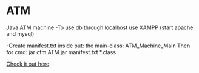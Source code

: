 # ATM
 Java ATM machine
-To use db through localhost use XAMPP (start apache and mysql)

-Create manifest.txt 
inside put: the main-class: ATM_Machine_Main
Then for cmd: jar cfm ATM.jar manifest.txt *.class

[Check it out here](https://brianperel.github.io/Project1.htm)

